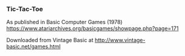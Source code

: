 ### Tic-Tac-Toe

As published in Basic Computer Games (1978)
https://www.atariarchives.org/basicgames/showpage.php?page=171

Downloaded from Vintage Basic at
http://www.vintage-basic.net/games.html
